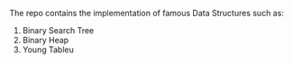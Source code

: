 The repo contains the implementation of famous Data Structures such as:
1)  Binary Search Tree
2)  Binary Heap
3)  Young Tableu 
